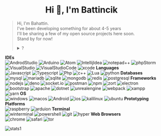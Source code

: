 <h1 align="center">Hi 👋, I'm Battincik</h1>

> Hi, I'm Bahattin. <br>
> I've been developing something for about 4-5 years <br>
> I'll be sharing a few of my open source projects here soon. <br>
> Stand by for now!
> 
> <details><summary>?</summary>
>   <pre>
>   Simplified mysql management for javascript
>   Discord bot with advanced web dashboard
>   </pre>
>  </details>

**IDEs** <br>
![AndrodStudio](https://img.shields.io/badge/Android_Studio-3DDC84?style=for-the-badge&logo=android-studio&logoColor=white)
![Arduino](https://img.shields.io/badge/Arduino_IDE-00979D?style=for-the-badge&logo=arduino&logoColor=white)
![Atom](https://img.shields.io/badge/Atom-66595C?style=for-the-badge&logo=Atom&logoColor=white)
![IntellijIdea](https://img.shields.io/badge/IntelliJ_IDEA-000000.svg?style=for-the-badge&logo=intellij-idea&logoColor=white)
![notepad++](https://img.shields.io/badge/Notepad++-90E59A.svg?style=for-the-badge&logo=notepad%2B%2B&logoColor=black)
![phpStorm](http://img.shields.io/badge/-PHPStorm-181717?style=for-the-badge&logo=phpstorm&logoColor=white)
![VisualStudio](https://img.shields.io/badge/Visual_Studio-5C2D91?style=for-the-badge&logo=visual%20studio&logoColor=white)
![VisualStudioCode](https://img.shields.io/badge/Visual_Studio_Code-0078D4?style=for-the-badge&logo=visual%20studio%20code&logoColor=white)
![xcode](https://img.shields.io/badge/Xcode-007ACC?style=for-the-badge&logo=Xcode&logoColor=white)
**Languages** <br>
![Javascript](https://img.shields.io/badge/JavaScript-323330?style=for-the-badge&logo=javascript&logoColor=F7DF1E)
![Typescript](https://img.shields.io/badge/TypeScript-007ACC?style=for-the-badge&logo=typescript&logoColor=white)
![Php](https://img.shields.io/badge/PHP-777BB4?style=for-the-badge&logo=php&logoColor=white)
![c++](https://img.shields.io/badge/C%2B%2B-00599C?style=for-the-badge&logo=c%2B%2B&logoColor=white)
![Lua](https://img.shields.io/badge/Lua-2C2D72?style=for-the-badge&logo=lua&logoColor=white)
![python](https://img.shields.io/badge/Python-FFD43B?style=for-the-badge&logo=python&logoColor=blue)
**Databases** <br>
![mysql](https://img.shields.io/badge/MySQL-005C84?style=for-the-badge&logo=mysql&logoColor=white)
![mariadb](https://img.shields.io/badge/MariaDB-003545?style=for-the-badge&logo=mariadb&logoColor=white)
![sqlite](https://img.shields.io/badge/SQLite-07405E?style=for-the-badge&logo=sqlite&logoColor=white)
![mongodb](https://img.shields.io/badge/MongoDB-4EA94B?style=for-the-badge&logo=mongodb&logoColor=white)
![redis](https://img.shields.io/badge/redis-%23DD0031.svg?&style=for-the-badge&logo=redis&logoColor=white)
![postgresql](https://img.shields.io/badge/PostgreSQL-316192?style=for-the-badge&logo=postgresql&logoColor=white)
**Frameworks** <br>
![nodejs](https://img.shields.io/badge/Node.js-339933?style=for-the-badge&logo=nodedotjs&logoColor=white)
![deno](https://img.shields.io/badge/Deno-464647?style=for-the-badge&logo=deno&logoColor=white)
![socket.io](https://img.shields.io/badge/Socket.io-010101?&style=for-the-badge&logo=Socket.io&logoColor=white)
![postman](https://img.shields.io/badge/Postman-FF6C37?style=for-the-badge&logo=Postman&logoColor=white)
![npm](https://img.shields.io/badge/npm-CB3837?style=for-the-badge&logo=npm&logoColor=white)
![zort](https://img.shields.io/badge/jQuery-0769AD?style=for-the-badge&logo=jquery&logoColor=white)
![electron](https://img.shields.io/badge/Electron-2B2E3A?style=for-the-badge&logo=electron&logoColor=9FEAF9)
![bootstrap](https://img.shields.io/badge/Bootstrap-563D7C?style=for-the-badge&logo=bootstrap&logoColor=white)
![apache](https://img.shields.io/badge/Apache-D22128?style=for-the-badge&logo=Apache&logoColor=white)
![dotnet](https://img.shields.io/badge/.NET-512BD4?style=for-the-badge&logo=dotnet&logoColor=white)
![unrealengine](https://img.shields.io/badge/-Unreal%20Engine-313131?style=for-the-badge&logo=unreal-engine&logoColor=white)
![webpack](https://img.shields.io/badge/Webpack-8DD6F9?style=for-the-badge&logo=Webpack&logoColor=white)
![xampp](https://img.shields.io/badge/Xampp-F37623?style=for-the-badge&logo=xampp&logoColor=white)
![yarn](https://img.shields.io/badge/Yarn-2C8EBB?style=for-the-badge&logo=yarn&logoColor=white)
**OS** <br>
![windows](https://img.shields.io/badge/Windows-0078D6?style=for-the-badge&logo=windows&logoColor=white)
![macos](https://img.shields.io/badge/mac%20os-000000?style=for-the-badge&logo=apple&logoColor=white)
![Android](https://img.shields.io/badge/Android-3DDC84?style=for-the-badge&logo=android&logoColor=white)
![ios](https://img.shields.io/badge/iOS-000000?style=for-the-badge&logo=ios&logoColor=white)
![kalilinux](https://img.shields.io/badge/Kali_Linux-557C94?style=for-the-badge&logo=kali-linux&logoColor=white)
![ubuntu](https://img.shields.io/badge/Ubuntu-E95420?style=for-the-badge&logo=ubuntu&logoColor=white)
**Prototyping Platforms** <br>
![raspberry](https://img.shields.io/badge/Raspberry%20Pi-A22846?style=for-the-badge&logo=Raspberry%20Pi&logoColor=white)
![arduion](https://img.shields.io/badge/Arduino-00979D?style=for-the-badge&logo=Arduino&logoColor=white)
**Terminal** <br>
![winterminal](https://img.shields.io/badge/windows%20terminal-4D4D4D?style=for-the-badge&logo=windows%20terminal&logoColor=white)
![powershell](https://img.shields.io/badge/powershell-5391FE?style=for-the-badge&logo=powershell&logoColor=white)
![git](https://img.shields.io/badge/GIT-E44C30?style=for-the-badge&logo=git&logoColor=white)
![hyper](https://img.shields.io/badge/Hyper-000000?style=for-the-badge&logo=hyper&logoColor=white)
**Web Browsers** <br>
![chrome](https://img.shields.io/badge/Google_chrome-4285F4?style=for-the-badge&logo=Google-chrome&logoColor=white)
![safari](https://img.shields.io/badge/Safari-FF1B2D?style=for-the-badge&logo=Safari&logoColor=white)
![tor](https://img.shields.io/badge/Tor_Browser-7D4698?style=for-the-badge&logo=Tor-Browser&logoColor=white)


![stats1](https://github-profile-summary-cards.vercel.app/api/cards/profile-details?username=Battincik&theme=monokai)
